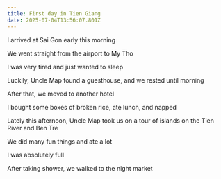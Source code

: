 ```yaml
---
title: First day in Tien Giang
date: 2025-07-04T13:56:07.801Z
---
```


I arrived at Sai Gon early this morning

We went straight from the airport to My Tho

I was very tired and just wanted to sleep

Luckily, Uncle Map found a guesthouse, and we rested until morning

After that, we moved to another hotel

I bought some boxes of broken rice, ate lunch, and napped

Lately this afternoon, Uncle Map took us on a tour of islands on the Tien River and Ben Tre

We did many fun things and ate a lot

I was absolutely full

After taking shower, we walked to the night market
